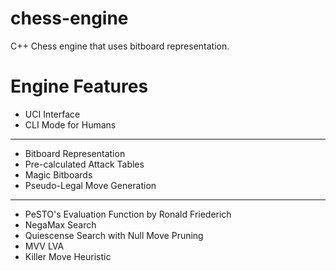 chess-engine
===
C++ Chess engine that uses bitboard representation.

Engine Features
===
- UCI Interface
- CLI Mode for Humans

---

- Bitboard Representation
- Pre-calculated Attack Tables
- Magic Bitboards
- Pseudo-Legal Move Generation

---

- PeSTO's Evaluation Function by Ronald Friederich
- NegaMax Search
- Quiescense Search with Null Move Pruning
- MVV LVA
- Killer Move Heuristic
